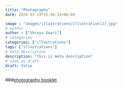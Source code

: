 ```yaml
---
title: "Photography"
date: 2020-03-14T15:40:24+06:00

image : "images/illustrations/illustration(2).jpg"
# author
author : ["Shreya Gowri"]
# categories
categories: ["illustrations"]
tags: ["illustrations"]
# meta description
description: "This is meta description"
# save as draft
draft: false
---
```


###[photography booklet ](https://issuu.com/shreyagowri22/docs/photography_folio2021)